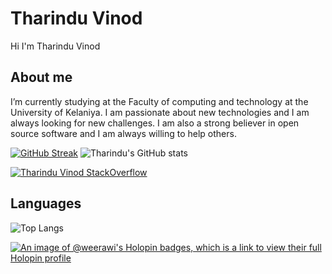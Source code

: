 # Tharindu Vinod


Hi I'm Tharindu Vinod

## About me

I’m currently studying at the Faculty of computing and technology at the University of Kelaniya. I am passionate about new technologies and I am always looking for new challenges. I am also a strong believer in open source software and I am always willing to help others.

[![GitHub Streak](https://github-readme-streak-stats.herokuapp.com/?user=weerawi&theme=highcontrast)](https://git.io/streak-stats) ![Tharindu's GitHub stats](https://github-readme-stats.vercel.app/api?username=weerawi&show_icons=true&theme=radical)

 
 
 [![Tharindu Vinod StackOverflow](https://github-readme-stackoverflow.vercel.app/?userID=18961180)](https://stackoverflow.com/users/18961180/tharindu-vinod)
 

 

## Languages 
![Top Langs](https://github-readme-stats.vercel.app/api/top-langs/?username=kritika-pattalam&layout=compact)


[![An image of @weerawi's Holopin badges, which is a link to view their full Holopin profile](https://holopin.me/weerawi)](https://holopin.io/@weerawi)

